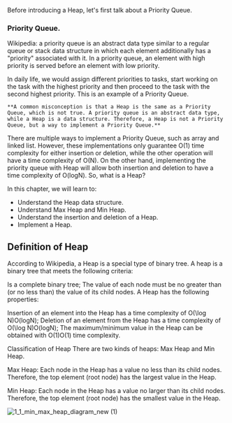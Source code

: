 Before introducing a Heap, let's first talk about a Priority Queue.

### Priority Queue.

Wikipedia: a priority queue is an abstract data type similar to a regular queue or stack data structure in which each element additionally has a "priority" associated with it. In a priority queue, an element with high priority is served before an element with low priority.

In daily life, we would assign different priorities to tasks, start working on the task with the highest priority and then proceed to the task with the second highest priority. This is an example of a Priority Queue.

`**A common misconception is that a Heap is the same as a Priority Queue, which is not true. A priority queue is an abstract data type, while a Heap is a data structure. Therefore, a Heap is not a Priority Queue, but a way to implement a Priority Queue.**`

There are multiple ways to implement a Priority Queue, such as array and linked list. However, these implementations only guarantee O(1) time complexity for either insertion or deletion, while the other operation will have a time complexity of O(N). On the other hand, implementing the priority queue with Heap will allow both insertion and deletion to have a time complexity of O(logN). So, what is a Heap?

In this chapter, we will learn to:

- Understand the Heap data structure.
- Understand Max Heap and Min Heap.
- Understand the insertion and deletion of a Heap.
- Implement a Heap.


## Definition of Heap
According to Wikipedia, a Heap is a special type of binary tree. A heap is a binary tree that meets the following criteria:

Is a complete binary tree;
The value of each node must be no greater than (or no less than) the value of its child nodes.
A Heap has the following properties:

Insertion of an element into the Heap has a time complexity of O(\log N)O(logN);
Deletion of an element from the Heap has a time complexity of O(\log N)O(logN);
The maximum/minimum value in the Heap can be obtained with O(1)O(1) time complexity.
  
  Classification of Heap
There are two kinds of heaps: Max Heap and Min Heap.

Max Heap: Each node in the Heap has a value no less than its child nodes. Therefore, the top element (root node) has the largest value in the Heap.

Min Heap: Each node in the Heap has a value no larger than its child nodes. Therefore, the top element (root node) has the smallest value in the Heap.
  
![1_1_min_max_heap_diagram_new (1)](https://user-images.githubusercontent.com/42253796/151303246-5a26a75a-5cec-4f0a-b9a5-317871f76c52.png)


  
  
  

  

